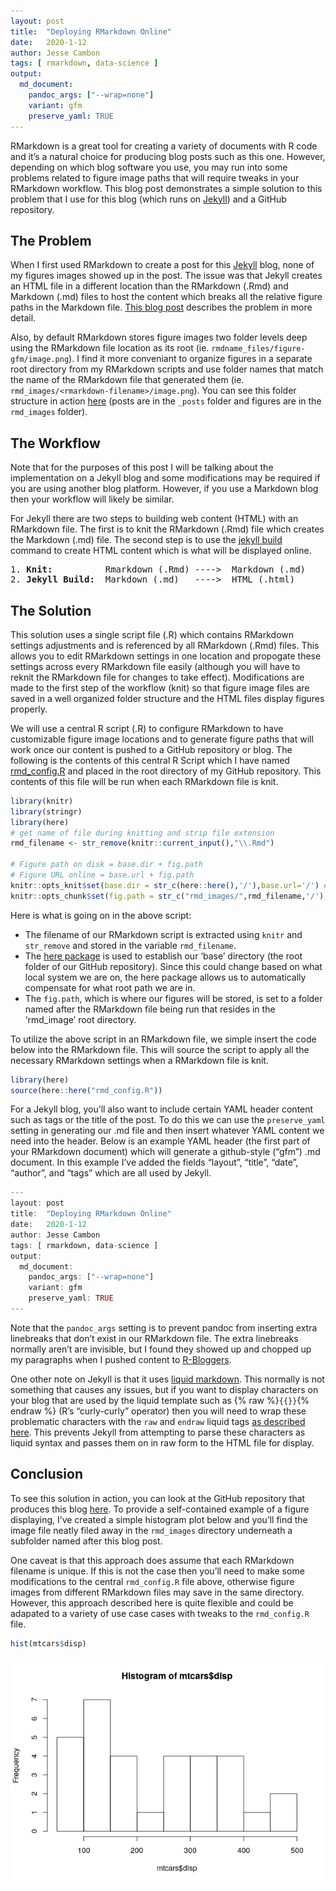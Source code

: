 ```yaml
---
layout: post
title:  "Deploying RMarkdown Online"
date:   2020-1-12 
author: Jesse Cambon
tags: [ rmarkdown, data-science ]
output: 
  md_document:
    pandoc_args: ["--wrap=none"]
    variant: gfm
    preserve_yaml: TRUE
---
```


RMarkdown is a great tool for creating a variety of documents with R code and it’s a natural choice for producing blog posts such as this one. However, depending on which blog software you use, you may run into some problems related to figure image paths that will require tweaks in your RMarkdown workflow. This blog post demonstrates a simple solution to this problem that I use for this blog (which runs on [Jekyll](https://jekyllrb.com/)) and a GitHub repository.

## The Problem

When I first used RMarkdown to create a post for this [Jekyll](https://jekyllrb.com/) blog, none of my figures images showed up in the post. The issue was that Jekyll creates an HTML file in a different location than the RMarkdown (.Rmd) and Markdown (.md) files to host the content which breaks all the relative figure paths in the Markdown file. [This blog post](http://www.randigriffin.com/2017/04/25/how-to-knit-for-mysite.html) describes the problem in more detail.

Also, by default RMarkdown stores figure images two folder levels deep using the RMarkdown file location as its root (ie. `rmdname_files/figure-gfm/image.png`). I find it more conveniant to organize figures in a separate root directory from my RMarkdown scripts and use folder names that match the name of the RMarkdown file that generated them (ie. `rmd_images/<rmarkdown-filename>/image.png`). You can see this folder structure in action [here](https://github.com/jessecambon/jessecambon.github.io) (posts are in the `_posts` folder and figures are in the `rmd_images` folder).

## The Workflow

Note that for the purposes of this post I will be talking about the implementation on a Jekyll blog and some modifications may be required if you are using another blog platform. However, if you use a Markdown blog then your workflow will likely be similar.

For Jekyll there are two steps to building web content (HTML) with an RMarkdown file. The first is to knit the RMarkdown (.Rmd) file which creates the Markdown (.md) file. The second step is to use the [jekyll build](https://jekyllrb.com/docs/usage/) command to create HTML content which is what will be displayed online.

<pre>
1. <b>Knit:</b>          Rmarkdown (.Rmd) ---->  Markdown (.md) 
2. <b>Jekyll Build:</b>  Markdown (.md)   ---->  HTML (.html)
</pre>

## The Solution

This solution uses a single script file (.R) which contains RMarkdown settings adjustments and is referenced by all RMarkdown (.Rmd) files. This allows you to edit RMarkdown settings in one location and propogate these settings across every RMarkdown file easily (although you will have to reknit the RMarkdown file for changes to take effect). Modifications are made to the first step of the workflow (knit) so that figure image files are saved in a well organized folder structure and the HTML files display figures properly.

We will use a central R script (.R) to configure RMarkdown to have customizable figure image locations and to generate figure paths that will work once our content is pushed to a GitHub repository or blog. The following is the contents of this central R Script which I have named [rmd\_config.R](https://github.com/jessecambon/jessecambon.github.io/blob/master/rmd_config.R) and placed in the root directory of my GitHub repository. This contents of this file will be run when each RMarkdown file is knit.

``` r
library(knitr)
library(stringr)
library(here)
# get name of file during knitting and strip file extension
rmd_filename <- str_remove(knitr::current_input(),"\\.Rmd")

# Figure path on disk = base.dir + fig.path
# Figure URL online = base.url + fig.path
knitr::opts_knit$set(base.dir = str_c(here::here(),'/'),base.url='/') # project root folder
knitr::opts_chunk$set(fig.path = str_c("rmd_images/",rmd_filename,'/'),echo=TRUE)
```

Here is what is going on in the above script:

  - The filename of our RMarkdown script is extracted using `knitr` and `str_remove` and stored in the variable `rmd_filename`.
  - The [here package](https://here.r-lib.org/) is used to establish our ‘base’ directory (the root folder of our GitHub repository). Since this could change based on what local system we are on, the here package allows us to automatically compensate for what root path we are in.
  - The `fig.path`, which is where our figures will be stored, is set to a folder named after the RMarkdown file being run that resides in the ‘rmd\_image’ root directory.

To utilize the above script in an RMarkdown file, we simple insert the code below into the RMarkdown file. This will source the script to apply all the necessary RMarkdown settings when a RMarkdown file is knit.

``` r
library(here)
source(here::here("rmd_config.R"))
```

For a Jekyll blog, you’ll also want to include certain YAML header content such as tags or the title of the post. To do this we can use the `preserve_yaml` setting in generating our .md file and then insert whatever YAML content we need into the header. Below is an example YAML header (the first part of your RMarkdown document) which will generate a github-style (“gfm”) .md document. In this example I’ve added the fields “layout”, “title”, “date”, “author”, and “tags” which are all used by Jekyll.

``` r
---
layout: post
title:  "Deploying RMarkdown Online"
date:   2020-1-12
author: Jesse Cambon
tags: [ rmarkdown, data-science ]
output: 
  md_document:
    pandoc_args: ["--wrap=none"]
    variant: gfm
    preserve_yaml: TRUE
---
```

Note that the `pandoc_args` setting is to prevent pandoc from inserting extra linebreaks that don’t exist in our RMarkdown file. The extra linebreaks normally aren’t are invisible, but I found they showed up and chopped up my paragraphs when I pushed content to [R-Bloggers](R-bloggers.com).

One other note on Jekyll is that it uses [liquid markdown](https://jekyllrb.com/docs/liquid/). This normally is not something that causes any issues, but if you want to display characters on your blog that are used by the liquid template such as {% raw %}`{{}}`{% endraw %} (R’s “curly-curly” operator) then you will need to wrap these problematic characters with the `raw` and `endraw` liquid tags [as described here](https://shopify.github.io/liquid/tags/raw/). This prevents Jekyll from attempting to parse these characters as liquid syntax and passes them on in raw form to the HTML file for display.

## Conclusion

To see this solution in action, you can look at the GitHub repository that produces this blog [here](https://github.com/jessecambon/jessecambon.github.io). To provide a self-contained example of a figure displaying, I’ve created a simple histogram plot below and you’ll find the image file neatly filed away in the `rmd_images` directory underneath a subfolder named after this blog post.

One caveat is that this approach does assume that each RMarkdown filename is unique. If this is not the case then you’ll need to make some modifications to the central `rmd_config.R` file above, otherwise figure images from different RMarkdown files may save in the same directory. However, this approach described here is quite flexible and could be adapated to a variety of use case cases with tweaks to the `rmd_config.R` file.

``` r
hist(mtcars$disp)
```

![](/rmd_images/2020-02-08-deploying-rmarkdown/unnamed-chunk-4-1.png)<!-- -->
